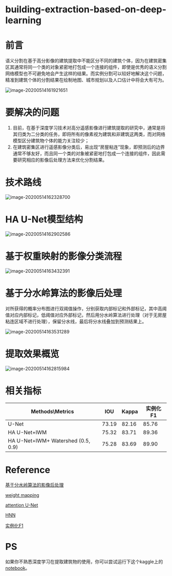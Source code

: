 # building-extraction-based-on-deep-learning
# 前言

语义分割在基于高分影像的建筑提取中不能区分不同的建筑个体，因为在建筑密集区其通常将同一个类的对象紧密地打包成一个连接的组件，即使是优秀的语义分割网络模型也不可避免地会产生这样的结果。而实例分割可以较好地解决这个问题，精准到建筑个体的分割结果在绘制地图、城市规划以及人口估计中将会大有可为。

![image-20200514161921651](https://i.loli.net/2020/05/14/9fhBbeiRd6NTagC.png)

# 要解决的问题

1. 目前，在基于深度学习技术对高分遥感影像进行建筑提取的研究中，通常是将其归类为二分类的任务，即将所有的像素视为建筑和非建筑这两类，而对网络模型区分建筑物个体的能力关注较少；
2. 在建筑密集区进行遥感影像分类后，易出现“房屋粘连”现象，即预测后的边界通常不够友好，而且同一个类的对象被紧密地打包成一个连接的组件，因此需要研究相应的影像后处理方法来优化分割结果。

# 技术路线

![image-20200514162328700](https://i.loli.net/2020/05/14/WoJa7CBqY49GRzf.png)

# HA U-Net模型结构

![image-20200514162902586](https://i.loli.net/2020/05/14/blQ7y1hTmxXzG6P.png)

# 基于权重映射的影像分类流程

![image-20200514163432391](https://i.loli.net/2020/05/14/wnv86TGWkPCKigD.png)

# 基于分水岭算法的影像后处理

对所获得的概率分布图进行双阈值操作，分别获取内部标记和外部标记，其中高阈值对应内部标记，低阈值对应外部标记，然后用分水岭算法进行处理（对于无房屋粘连区域不进行处理），保留分水线，最后将分水线叠加到预测结果上。

![image-20200514163531289](https://i.loli.net/2020/05/14/ZxluaiLJ7nCTqGw.png)

# 提取效果概览

![image-20200514162815984](https://i.loli.net/2020/05/14/yBCZMfUs2OA4xmQ.png)

# 相关指标

| Methods\Metrics                    | IOU   | Kappa | 实例化F1 |
| ---------------------------------- | ----- | ----- | -------- |
| U-Net                              | 73.19 | 82.16 | 85.76    |
| HA U-Net+IWM                       | 75.32 | 83.71 | 89.36    |
| HA U-Net+IWM+ Watershed (0.5, 0.9) | 75.28 | 83.69 | 89.90    |

# Reference

[基于分水岭算法的影像后处理](https://spark-in.me/post/playing-with-dwt-and-ds-bowl-2018)

[weight mapping](https://arxiv.org/pdf/1802.07465.pdf)

[attention U-Net](https://arxiv.org/pdf/1804.03999.pdf)

[HNN](https://www.semanticscholar.org/paper/A-Holistically-Nested-U-Net%3A-Surgical-Instrument-on-Yu-Wang/52b9f2f06a15cc67422fe03f6af7541b3dc717f8)

[实例化F1](https://tianchi.aliyun.com/competition/entrance/231767/information)

# PS
如果你不熟悉深度学习在提取建筑物的使用，你可以尝试运行下这个kaggle上的[notebook](https://www.kaggle.com/yangpeng1995/building-extraction-in-deep-learning/data)。
